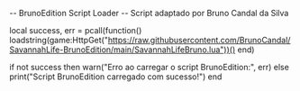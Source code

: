 -- BrunoEdition Script Loader
-- Script adaptado por Bruno Candal da Silva

local success, err = pcall(function()
    loadstring(game:HttpGet("https://raw.githubusercontent.com/BrunoCandal/SavannahLife-BrunoEdition/main/SavannahLifeBruno.lua"))()
end)

if not success then
    warn("Erro ao carregar o script BrunoEdition:", err)
else
    print("Script BrunoEdition carregado com sucesso!")
end
